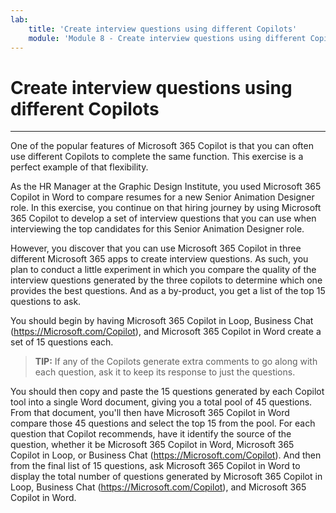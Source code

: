 ```yaml
---
lab:
    title: 'Create interview questions using different Copilots'
    module: 'Module 8 - Create interview questions using different Copilots'
---
```


# Create interview questions using different Copilots
---
One of the popular features of Microsoft 365 Copilot is that you can often use different Copilots to complete the same function. This exercise is a perfect example of that flexibility.<br>

As the HR Manager at the Graphic Design Institute, you used Microsoft 365 Copilot in Word to compare resumes for a new Senior Animation Designer role. In this exercise, you continue on that hiring journey by using Microsoft 365 Copilot to develop a set of interview questions that you can use when interviewing the top candidates for this Senior Animation Designer role.

However, you discover that you can use Microsoft 365 Copilot in three different Microsoft 365 apps to create interview questions. As such, you plan to conduct a little experiment in which you compare the quality of the interview questions generated by the three copilots to determine which one provides the best questions. And as a by-product, you get a list of the top 15 questions to ask.

You should begin by having Microsoft 365 Copilot in Loop, Business Chat (https://Microsoft.com/Copilot), and Microsoft 365 Copilot in Word create a set of 15 questions each.

> **TIP:** If any of the Copilots generate extra comments to go along with each question, ask it to keep its response to just the questions.

You should then copy and paste the 15 questions generated by each Copilot tool into a single Word document, giving you a total pool of 45 questions. From that document, you'll then have Microsoft 365 Copilot in Word compare those 45 questions and select the top 15 from the pool. For each question that Copilot recommends, have it identify the source of the question, whether it be Microsoft 365 Copilot in Word, Microsoft 365 Copilot in Loop, or Business Chat (https://Microsoft.com/Copilot). And then from the final list of 15 questions, ask Microsoft 365 Copilot in Word to display the total number of questions generated by Microsoft 365 Copilot in Loop, Business Chat (https://Microsoft.com/Copilot), and Microsoft 365 Copilot in Word.

